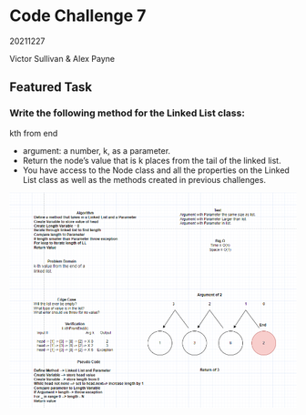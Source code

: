 # Code Challenge 7
20211227

Victor Sullivan & Alex Payne

## Featured Task

### Write the following method for the Linked List class:

kth from end
- argument: a number, k, as a parameter.
- Return the node’s value that is k places from the tail of the linked list.
- You have access to the Node class and all the properties on the Linked List class as well as the methods created in previous challenges.

![Challenge 7 Whiteboard](PythonCC7.png)

